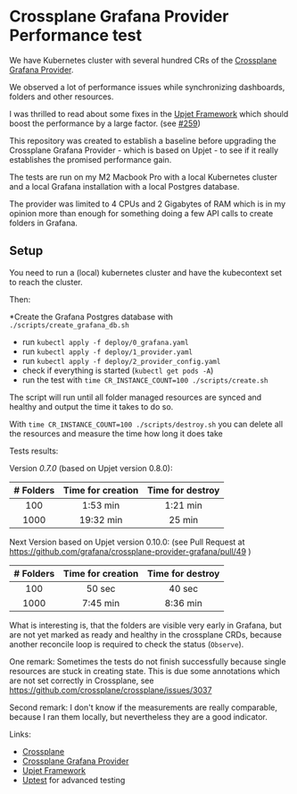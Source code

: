 # Crossplane Grafana Provider Performance test

We have Kubernetes cluster with several hundred CRs of the [Crossplane Grafana Provider](https://github.com/grafana/crossplane-provider-grafana).

We observed a lot of performance issues while synchronizing dashboards, folders and other resources.

I was thrilled to read about some fixes in the [Upjet Framework](https://github.com/crossplane/upjet) which should boost the performance by a large factor. (see [#259](https://github.com/crossplane/upjet/pull/259))

This repository was created to establish a baseline before upgrading the Crossplane Grafana Provider - which is based on Upjet - to see if it really establishes the promised performance gain.

The tests are run on my M2 Macbook Pro with a local Kubernetes cluster and a local Grafana installation with a local Postgres database.

The provider was limited to 4 CPUs and 2 Gigabytes of RAM which is in my opinion more than enough for something doing a few API calls to create folders in Grafana.

## Setup

You need to run a (local) kubernetes cluster and have the kubecontext set to reach the cluster.

Then:

*Create the Grafana Postgres database with `./scripts/create_grafana_db.sh`
* run `kubectl apply -f deploy/0_grafana.yaml`
* run `kubectl apply -f deploy/1_provider.yaml`
* run `kubectl apply -f deploy/2_provider_config.yaml`
* check if everything is started (`kubectl get pods -A`)
* run the test with `time CR_INSTANCE_COUNT=100 ./scripts/create.sh`

The script will run until all folder managed resources are synced and healthy and output the time it takes to do so.

With `time CR_INSTANCE_COUNT=100 ./scripts/destroy.sh` you can delete all the resources and measure the time how long it does take


Tests results: 

Version *0.7.0* (based on Upjet version 0.8.0):

| # Folders | Time for creation | Time for destroy |
|:---------:|:-----------------:|:----------------:|
|    100    |     1:53 min      |     1:21 min     |
|   1000    |     19:32 min     |      25 min      |

Next Version  based on Upjet version 0.10.0: (see Pull Request at https://github.com/grafana/crossplane-provider-grafana/pull/49 )

| # Folders | Time for creation | Time for destroy |
|:---------:|:-----------------:|:----------------:|
|    100    |      50 sec       |      40 sec      |
|   1000    |     7:45  min     |     8:36 min     |

What is interesting is, that the folders are visible very early in Grafana, but are not yet marked as ready and healthy in the crossplane CRDs, because another reconcile loop is required to check the status (`Observe`).


One remark: Sometimes the tests do not finish successfully because single resources are stuck in creating state. This is due some annotations which are not set correctly in Crossplane, see https://github.com/crossplane/crossplane/issues/3037

Second remark: I don't know if the measurements are really comparable, because I ran them locally, but nevertheless they are a good indicator.

Links:

* [Crossplane](https://www.crossplane.io/)
* [Crossplane Grafana Provider](https://github.com/grafana/crossplane-provider-grafana)
* [Upjet Framework](https://github.com/crossplane/upjet)
* [Uptest](https://github.com/upbound/uptest) for advanced testing
